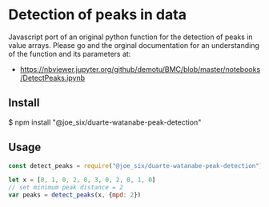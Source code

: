 # Detection of peaks in data

Javascript port of an original python function for the detection of peaks in value arrays. Please go and the orginal documentation for an understanding of the function and its parameters at:

 - https://nbviewer.jupyter.org/github/demotu/BMC/blob/master/notebooks/DetectPeaks.ipynb

## Install 

  $ npm install "@joe_six/duarte-watanabe-peak-detection"

## Usage

```javascript
const detect_peaks = require("@joe_six/duarte-watanabe-peak-detection")

let x = [0, 1, 0, 2, 0, 3, 0, 2, 0, 1, 0]
// set minimum peak distance = 2
var peaks = detect_peaks(x, {mpd: 2})
```
